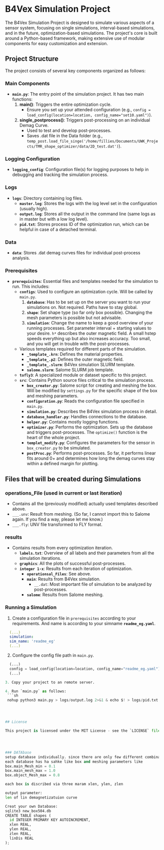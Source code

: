 
# B4Vex Simulation Project

The B4Vex Simulation Project is designed to simulate various aspects of a sensor system, focusing on single simulations, interval-based simulations, and in the future, optimization-based simulations. The project's core is built around a Python-based framework, making extensive use of modular components for easy customization and extension.

## Project Structure

The project consists of several key components organized as follows:

### Main Components

- **`main.py`**: The entry point of the simulation project. It has two main functions:
  1. **main()**: Triggers the entire optimization cycle.
     - Ensure you set up your attended configuration (e.g., `config = load_config(location=location, config_name="set10.yaml")`).
  2. **single_postprocess()**: Triggers post-processing on an individual Demag Curve.
     - Used to test and develop post-processes.
     - Saves .dat file in the Data folder (e.g., `temp_post.load_file_singe('/home/fillies/Documents/UWK_Projects/TMR_shape_optimizer/data/2D_test.dat')`).

### Logging Configuration

- **`logging_config`**: Configuration file(s) for logging purposes to help in debugging and tracking the simulation process.

### Logs

- **`logs`**: Directory containing log files.
  - **`master.log`**: Stores the logs with the log level set in the configuration (usually high).
  - **`output.log`**: Stores all the output in the command line (same logs as in master but with a low log level).
  - **`pid.txt`**: Stores process ID of the optimization run, which can be helpful in case of a detached terminal.

### Data

- **`data`**: Stores .dat demag curves files for individual post-process analysis.

### Prerequisites

- **`prerequisites`**: Essential files and templates needed for the simulation to run. This includes:
  - **`configs`**: Used to configure an optimization cycle. Will be called by `main.py`.
    1. **`database`**: Has to be set up on the server you want to run your simulations on. Not required. Paths have to stay global.
    2. **`shape`**: Set shape type (so far only box possible). Changing the mesh parameters is possible but not advisable.
    3. **`simulation`**: Change the name to keep a good overview of your running processes. Set parameter interval + starting values to your desire. `h*` describes the outer magnetic field. A small hstep speeds everything up but also increases accuracy. Too small, and you will get in trouble with the post-processes.
  - Various templates required for different parts of the simulation.
    - **`_template_.krn`**: Defines the material properties.
    - **`_template_.p2`**: Defines the outer magnetic field.
    - **`_template_.slurm`**: B4Vex simulation SLURM template.
    - **`salome.slurm`**: Salome SLURM job template.
  - **`tofly3`**: A specialized module or dataset specific to this project.
  - **`src`**: Contains Python source files critical to the simulation process.
    - **`box_creator.py`**: Salome script for creating and meshing the box. Will be modified by `settings.py` for the specific shape of the box and meshing parameters.
    - **`configuration.py`**: Reads the configuration file specified in `main.py`.
    - **`simulation.py`**: Describes the B4Vex simulation process in detail.
    - **`database_handler.py`**: Handles connections to the database.
    - **`helper.py`**: Contains mostly logging functions.
    - **`optimizer.py`**: Performs the optimization. Sets up the database and triggers post-processes. The `optimize()` function is the heart of the whole project.
    - **`templet_modify.py`**: Configures the parameters for the sensor in `box_creator.py` to be simulated.
    - **`postProc.py`**: Performs post-processes. So far, it performs linear fits around 0+ and determines how long the demag curves stay within a defined margin for plotting.

## Files that will be created during Simulations

### operations_File (used in current or last iteration)
- Contains all the (previously modified) actually used templates described above.
- `___.unv`: Result from meshing. (So far, I cannot import this to Salome again. If you find a way, please let me know.)
- `___.fly`: UNV file transformed to FLY format.

### results
- Contains results from every optimization iteration.
  - **`labels.txt`**: Overview of all labels and their parameters from all the simulation iterations.
  - **`graphics`**: All the plots of successful post-processes.
  - **`integer 1-x`**: Results from each iteration of optimization.
    - **`operationsal_Files`**: See above.
    - **`main`**: Results from B4Vex simulation.
      - `__.dat`: Most important file of simulation to be analyzed by post-processes.
    - **`salome`**: Results from Salome meshing.



### Running a Simulation

1. Create a configuration file in `prerequisites` according to your requirements. And name is according to your simname **`readme_eg.yaml`**.
  ```yaml
    (...)
    simulation:
    sim_name: 'readme_eg'
    (...)
  ```

2. Configure the config file path in `main.py`.
  ```py
    (...)
    config = load_config(location=location, config_name="readme_eg.yaml")
    (...)

3. Copy your project to an remote server.

4. Run `main.py` as follows:
   ```sh
   nohup python3 main.py > logs/output.log 2>&1 & echo $! > logs/pid.txt &




## License

This project is licensed under the MIT License - see the `LICENSE` file for details.




### DATAbase
setup database individually. since there are only few different combinations of shape and meshing parameters these will stay manually. It also helps to keep track of databases.
each database has ha sahke like box and meshing parameters like 
box.main_Mesh_min = 0.1
box.main_mesh_max = 1.0
box.object_Mesh_max = 0.8

each box is discribed via three maram xlen, ylen, zlen

output parameter:
len of lin demagnetizatuion curve

Creat your own Database:
sqlite3 new_box504.db
CREATE TABLE shapes (
    id INTEGER PRIMARY KEY AUTOINCREMENT,
    xlen REAL,
    ylen REAL,
    zlen REAL,
    linDis REAL
);


